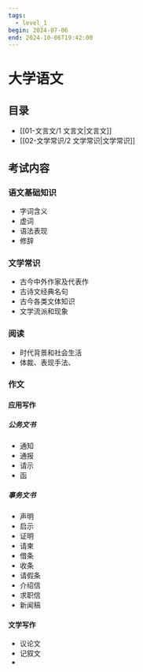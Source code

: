 ```yaml
---
tags:
  - level_1
begin: 2024-07-06
end: 2024-10-06T19:42:00
---
```


# 大学语文

## 目录

- [[01-文言文/1 文言文|文言文]]
- [[02-文学常识/2 文学常识|文学常识]]

## 考试内容

### 语文基础知识

- 字词含义
- 虚词
- 语法表现
- 修辞

### 文学常识

- 古今中外作家及代表作
- 古诗文经典名句
- 古今各类文体知识
- 文学流派和现象

### 阅读

- 时代背景和社会生活
- 体裁、表现手法、

### 作文

#### 应用写作

##### 公务文书

- 通知
- 通报
- 请示
- 函

##### 事务文书

- 声明
- 启示
- 证明
- 请柬
- 借条
- 收条
- 请假条
- 介绍信
- 求职信
- 新闻稿

#### 文学写作

- 议论文
- 记叙文
- 